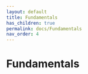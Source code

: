 ```yaml
---
layout: default
title: Fundamentals
has_children: true
permalink: docs/Fundamentals
nav_order: 4
---
```


# Fundamentals